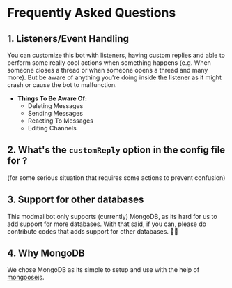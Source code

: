# Frequently Asked Questions

## 1. Listeners/Event Handling
You can customize this bot with listeners, having custom replies and able to perform some really cool actions when something happens (e.g. When someone closes a thread or when someone opens a thread and many more). But be aware of anything you're doing inside the listener as it might crash or cause the bot to malfunction.
 - **Things To Be Aware Of:**
      - Deleting Messages
      - Sending Messages
      - Reacting To Messages
      - Editing Channels

## 2. What's the `customReply` option in the config file for ?
(for some serious situation that requires some actions to prevent confusion)

## 3. Support for other databases
This modmailbot only supports (currently) MongoDB, as its hard for us to add support for more databases. With that said, if you can, please do contribute codes that adds support for other databases. 🤗🤗

## 4. Why MongoDB
We chose MongoDB as its simple to setup and use with the help of [mongoosejs](https://npmjs.com/mongoose).